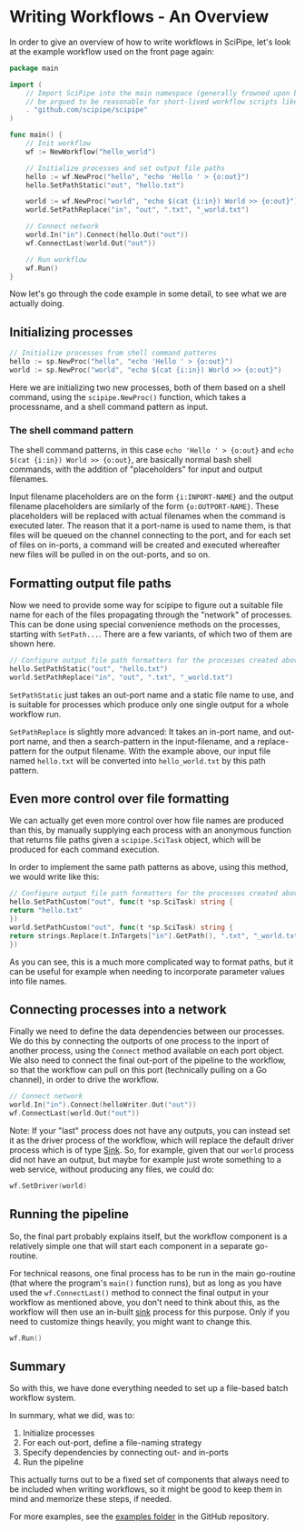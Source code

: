# Writing Workflows - An Overview

In order to give an overview of how to write workflows in SciPipe, let's look
at the example workflow used on the front page again:

```go
package main

import (
    // Import SciPipe into the main namespace (generally frowned upon but could
    // be argued to be reasonable for short-lived workflow scripts like this)
    . "github.com/scipipe/scipipe"
)

func main() {
    // Init workflow
    wf := NewWorkflow("hello_world")

    // Initialize processes and set output file paths
    hello := wf.NewProc("hello", "echo 'Hello ' > {o:out}")
    hello.SetPathStatic("out", "hello.txt")

    world := wf.NewProc("world", "echo $(cat {i:in}) World >> {o:out}")
    world.SetPathReplace("in", "out", ".txt", "_world.txt")

    // Connect network
    world.In("in").Connect(hello.Out("out"))
    wf.ConnectLast(world.Out("out"))

    // Run workflow
    wf.Run()
}
```

Now let's go through the code example in some detail, to see what we are
actually doing.

## Initializing processes

```go
// Initialize processes from shell command patterns
hello := sp.NewProc("hello", "echo 'Hello ' > {o:out}")
world := sp.NewProc("world", "echo $(cat {i:in}) World >> {o:out}")
```

Here we are initializing two new processes, both of them based on a shell
command, using the `scipipe.NewProc()` function, which takes a processname, and
a shell command pattern as input.

### The shell command pattern

The shell command patterns, in this case `echo 'Hello ' > {o:out}` and
`echo $(cat {i:in}) World >> {o:out}`, are basically normal bash
shell commands, with the addition of "placeholders" for input and output
filenames.

Input filename placeholders are on the form `{i:INPORT-NAME}` and the output
filename placeholders are similarly of the form `{o:OUTPORT-NAME}`.  These
placeholders will be replaced with actual filenames when the command is
executed later. The reason that it a port-name is used to name them, is that
files will be queued on the channel connecting to the port, and for each set of
files on in-ports, a command will be created and executed whereafter new files
will be pulled in on the out-ports, and so on.

## Formatting output file paths

Now we need to provide some way for scipipe to figure out a suitable file name
for each of the files propagating through the "network" of processes.  This can
be done using special convenience methods on the processes, starting with
`SetPath...`. There are a few variants, of which two of them are shown here.


```go
// Configure output file path formatters for the processes created above
hello.SetPathStatic("out", "hello.txt")
world.SetPathReplace("in", "out", ".txt", "_world.txt")
```

`SetPathStatic` just takes an out-port name and a static file name to use, and
is suitable for processes which produce only one single output for a whole
workflow run.

`SetPathReplace` is slightly more advanced: It takes an in-port name, and
out-port name, and then a search-pattern in the input-filename, and a
replace-pattern for the output filename.  With the example above, our input
file named `hello.txt` will be converted into `hello_world.txt` by this path
pattern.

## Even more control over file formatting

We can actually get even more control over how file names are produced than
this, by manually supplying each process with an anonymous function that
returns file paths given a `scipipe.SciTask` object, which will be produced for
each command execution.

In order to implement the same path patterns as above, using this method, we
would write like this:

```go
// Configure output file path formatters for the processes created above
hello.SetPathCustom("out", func(t *sp.SciTask) string {
return "hello.txt"
})
world.SetPathCustom("out", func(t *sp.SciTask) string {
return strings.Replace(t.InTargets["in"].GetPath(), ".txt", "_world.txt", -1)
})
```

As you can see, this is a much more complicated way to format paths, but it can
be useful for example when needing to incorporate parameter values into file
names.

## Connecting processes into a network

Finally we need to define the data dependencies between our processes.  We do
this by connecting the outports of one process to the inport of another
process, using the `Connect` method available on each port object. We also need
to connect the final out-port of the pipeline to the workflow, so that the
workflow can pull on this port (technically pulling on a Go channel), in order
to drive the workflow.

```go
// Connect network
world.In("in").Connect(helloWriter.Out("out"))
wf.ConnectLast(world.Out("out"))
```

Note: If your "last" process does not have any outputs, you can instead set it
as the driver process of the workflow, which will replace the default driver
process which is of type [Sink](https://godoc.org/github.com/scipipe/scipipe#Sink).
So, for example, given that our `world` process did not have an output, but
maybe for example just wrote something to a web service, without producing any
files, we could do:

```go
wf.SetDriver(world)
```

## Running the pipeline

So, the final part probably explains itself, but the workflow component is a
relatively simple one that will start each component in a separate go-routine.

For technical reasons, one final process has to be run in the main go-routine
(that where the program's `main()` function runs), but as long as you have used
the `wf.ConnectLast()` method to connect the final output in your workflow as
mentioned above, you don't need to think about this, as the workflow will then
use an in-built [sink](https://godoc.org/github.com/scipipe/scipipe#Sink)
process for this purpose. Only if you need to customize things heavily, you
might want to change this.

```go
wf.Run()
```
## Summary

So with this, we have done everything needed to set up a file-based batch workflow system.

In summary, what we did, was to:

1. Initialize processes
2. For each out-port, define a file-naming strategy
3. Specify dependencies by connecting out- and in-ports
4. Run the pipeline

This actually turns out to be a fixed set of components that always need to be
included when writing workflows, so it might be good to keep them in mind and
memorize these steps, if needed.

For more examples, see the [examples folder](https://github.com/scipipe/scipipe/tree/master/examples)
in the GitHub repository.
